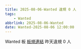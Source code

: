 ```yaml
---
title: 2025-08-06-Wanted 違規 0 人
tags:
    - Wanted
abbrlink: 2025-08-06-Wanted
date: Wanted-2025-08-06 12:00:00
---
```

Wanted 板 [板規連結](https://www.ptt.cc/bbs/Wanted/M.1608829773.A.D3B.html)
昨天違規 0 人
